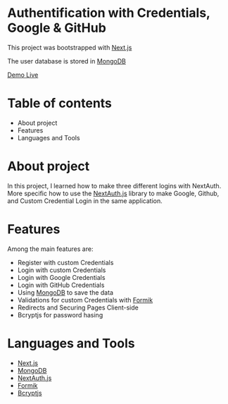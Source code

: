 # Authentification with Credentials, Google & GitHub

This project was bootstrapped with [Next.js](https://nextjs.org/)

The user database is stored in [MongoDB](https://www.mongodb.com/)

[Demo Live](https://next-auth-azure-five.vercel.app/login)

# Table of contents
- About project
- Features
- Languages and Tools

# About project
In this project, I learned how to make three different logins with NextAuth. More specific how to use the [NextAuth.js](https://next-auth.js.org/) library to make Google, Github, and Custom Credential Login in the same application.

# Features
Among the main features are:
- Register with custom Credentials
- Login with custom Credentials 
- Login with Google Credentials
- Login with GitHub Credentials
- Using [MongoDB](https://www.mongodb.com/) to save the data
- Validations for custom Credentials with [Formik](https://formik.org/)
- Redirects and Securing Pages Client-side 
- Bcryptjs for password hasing 

# Languages and Tools
- [Next.js](https://nextjs.org/)
- [MongoDB](https://www.mongodb.com/)
- [NextAuth.js](https://next-auth.js.org/)
- [Formik](https://formik.org/)
- [Bcryptjs](https://www.npmjs.com/package/bcryptjs)
